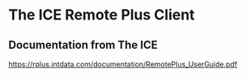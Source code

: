 # The ICE Remote Plus Client

## Documentation from The ICE
https://rplus.intdata.com/documentation/RemotePlus_UserGuide.pdf